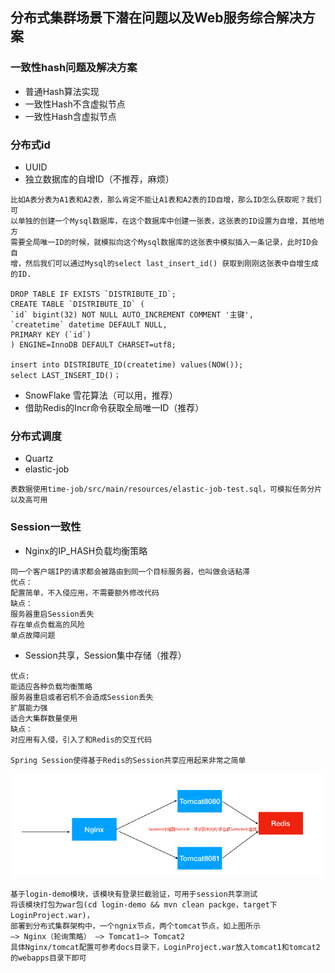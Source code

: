 ## 分布式集群场景下潜在问题以及Web服务综合解决方案

### 一致性hash问题及解决方案

* 普通Hash算法实现
* 一致性Hash不含虚拟节点
* 一致性Hash含虚拟节点

### 分布式id

* UUID
* 独⽴数据库的⾃增ID（不推荐，麻烦）

```
⽐如A表分表为A1表和A2表，那么肯定不能让A1表和A2表的ID⾃增，那么ID怎么获取呢？我们可
以单独的创建⼀个Mysql数据库，在这个数据库中创建⼀张表，这张表的ID设置为⾃增，其他地⽅
需要全局唯⼀ID的时候，就模拟向这个Mysql数据库的这张表中模拟插⼊⼀条记录，此时ID会⾃
增，然后我们可以通过Mysql的select last_insert_id() 获取到刚刚这张表中⾃增⽣成的ID.

DROP TABLE IF EXISTS `DISTRIBUTE_ID`;
CREATE TABLE `DISTRIBUTE_ID` (
`id` bigint(32) NOT NULL AUTO_INCREMENT COMMENT '主键',
`createtime` datetime DEFAULT NULL,
PRIMARY KEY (`id`)
) ENGINE=InnoDB DEFAULT CHARSET=utf8;

insert into DISTRIBUTE_ID(createtime) values(NOW());
select LAST_INSERT_ID()；
```
* SnowFlake 雪花算法（可以⽤，推荐）
* 借助Redis的Incr命令获取全局唯⼀ID（推荐）

### 分布式调度

* Quartz
* elastic-job
```
表数据使用time-job/src/main/resources/elastic-job-test.sql，可模拟任务分片以及高可用
```

### Session一致性
* Nginx的IP_HASH负载均衡策略
```
同⼀个客户端IP的请求都会被路由到同⼀个⽬标服务器，也叫做会话粘滞
优点：
配置简单，不⼊侵应⽤，不需要额外修改代码
缺点：
服务器重启Session丢失
存在单点负载⾼的⻛险
单点故障问题
```
* Session共享，Session集中存储（推荐）
```
优点:
能适应各种负载均衡策略
服务器重启或者宕机不会造成Session丢失
扩展能⼒强
适合⼤集群数量使⽤
缺点：
对应⽤有⼊侵，引⼊了和Redis的交互代码

Spring Session使得基于Redis的Session共享应⽤起来⾮常之简单
```

![基于Redis的Session共享示例](docs/images/session共享.png)

```
基于login-demo模块，该模块有登录拦截验证，可用于session共享测试
将该模块打包为war包(cd login-demo && mvn clean packge，target下LoginProject.war)，
部署到分布式集群架构中，一个ngnix节点，两个tomcat节点，如上图所示
—> Nginx（轮询策略） —> Tomcat1—> Tomcat2
具体Nginx/tomcat配置可参考docs目录下，LoginProject.war放入tomcat1和tomcat2的webapps目录下即可
```